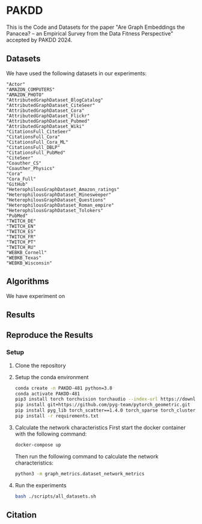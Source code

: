 # PAKDD

This is the Code and Datasets for the paper "Are Graph Embeddings the Panacea? – an Empirical Survey from the Data
Fitness Perspective" accepted by PAKDD 2024.

## Datasets

We have used the following datasets in our experiments:

    "Actor"
    "AMAZON_COMPUTERS"
    "AMAZON_PHOTO"
    "AttributedGraphDataset_BlogCatalog"
    "AttributedGraphDataset_CiteSeer"
    "AttributedGraphDataset_Cora"
    "AttributedGraphDataset_Flickr"
    "AttributedGraphDataset_Pubmed"
    "AttributedGraphDataset_Wiki"
    "CitationsFull_CiteSeer"
    "CitationsFull_Cora"
    "CitationsFull_Cora_ML"
    "CitationsFull_DBLP"
    "CitationsFull_PubMed"
    "CiteSeer"
    "Coauther_CS"
    "Coauther_Physics"
    "Cora"
    "Cora_Full"
    "GitHub"
    "HeterophilousGraphDataset_Amazon_ratings"
    "HeterophilousGraphDataset_Minesweeper"
    "HeterophilousGraphDataset_Questions"
    "HeterophilousGraphDataset_Roman_empire"
    "HeterophilousGraphDataset_Tolokers"
    "PubMed"
    "TWITCH_DE"
    "TWITCH_EN"
    "TWITCH_ES"
    "TWITCH_FR"
    "TWITCH_PT"
    "TWITCH_RU"
    "WEBKB_Cornell"
    "WEBKB_Texas"
    "WEBKB_Wisconsin"

## Algorithms

We have experiment on 

## Results

## Reproduce the Results

### Setup

1. Clone the repository
2. Setup the conda environment
   ```bash
   conda create -n PAKDD-481 python=3.8
   conda activate PAKDD-481
   pip3 install torch torchvision torchaudio --index-url https://download.pytorch.org/whl/cu118 # install pytorch
   pip install git+https://github.com/pyg-team/pytorch_geometric.git  # install pytorch geometric
   pip install pyg_lib torch_scatter==1.4.0 torch_sparse torch_cluster torch_spline_conv -f https://data.pyg.org/whl/torch-2.2.0+cpu.html  
   pip install -r requirements.txt
   ```

3. Calculate the network characteristics
   First start the docker container with the following command:
   ```bash
   docker-compose up
   ```
   Then run the following command to calculate the network characteristics:
   ```bash
   python3 -m graph_metrics.dataset_network_metrics
   ```

4. Run the experiments
   ```bash
   bash ./scripts/all_datasets.sh
   ```

## Citation
